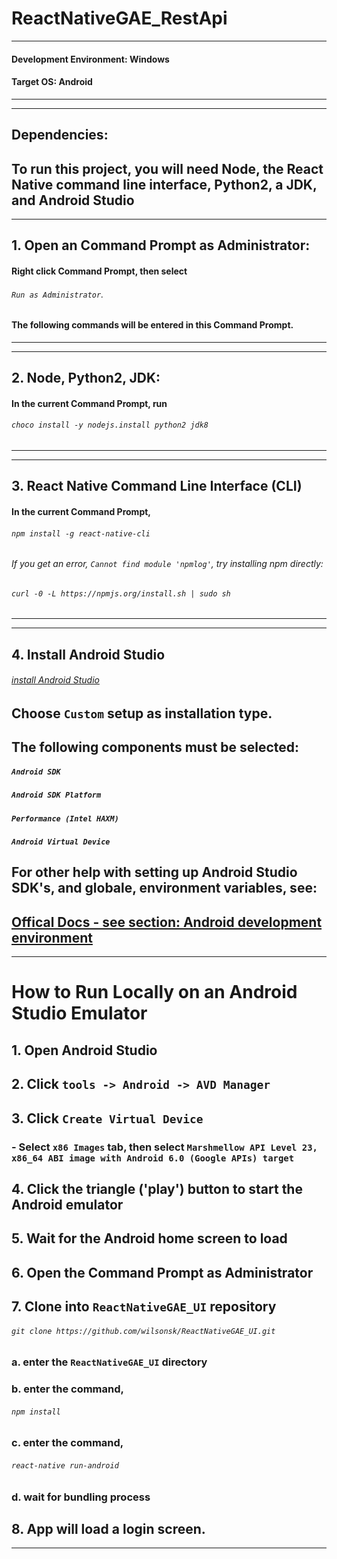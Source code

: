 # ReactNativeGAE_RestApi

---
#### Development Environment: Windows
#### Target OS: Android
---

---
## Dependencies:
To run this project, you will need Node, the React Native command line interface, Python2, a JDK, and Android Studio
---

---
## 1. Open an Command Prompt as Administrator:
#### Right click Command Prompt, then select 
###### `Run as Administrator`. 
#### The following commands will be entered in this Command Prompt.
---

---
## 2. Node, Python2, JDK:
#### In the current Command Prompt, run 
###### `choco install -y nodejs.install python2 jdk8`
---

---
## 3. React Native Command Line Interface (CLI)
#### In the current Command Prompt, 
###### `npm install -g react-native-cli`
###### If you get an error, `Cannot find module 'npmlog'`, try installing npm directly: 
###### `curl -0 -L https://npmjs.org/install.sh | sudo sh`
---

---
## 4. Install Android Studio
###### [install Android Studio](https://developer.android.com/studio/index.html)
## Choose `Custom` setup as installation type. 
## The following components must be selected:
##### `Android SDK`
##### `Android SDK Platform`
##### `Performance (Intel HAXM)`
##### `Android Virtual Device`

## For other help with setting up Android Studio SDK's, and globale, environment variables, see:
[Offical Docs - see section: Android development environment](https://facebook.github.io/react-native/docs/getting-started.html)
---

---
# How to Run Locally on an Android Studio Emulator
## 1. Open Android Studio
## 2. Click `tools -> Android -> AVD Manager`
## 3. Click `Create Virtual Device`
### - Select `x86 Images` tab, then select `Marshmellow API Level 23, x86_64 ABI image with Android 6.0 (Google APIs) target`
## 4. Click the triangle ('play') button to start the Android emulator
## 5. Wait for the Android home screen to load
## 6. Open the Command Prompt as Administrator
## 7. Clone into `ReactNativeGAE_UI` repository
###### `git clone https://github.com/wilsonsk/ReactNativeGAE_UI.git`
### 	a. enter the `ReactNativeGAE_UI` directory
### 	b. enter the command, 
###### `npm install`
### 	c. enter the command, 
###### `react-native run-android`
### 	d. wait for bundling process
## 8. App will load a login screen.
---
